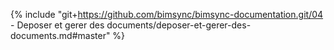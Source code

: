 {% include "git+https://github.com/bimsync/bimsync-documentation.git/04 - Deposer et gerer des documents/deposer-et-gerer-des-documents.md#master" %}